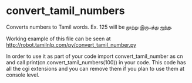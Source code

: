 # convert_tamil_numbers
Converts numbers to Tamil words. Ex. 125 will be நூற்று இருபத்து ஐந்து.

Working example of this file can be seen at http://robot.tamilnlp.com/py/convert_tamil_number.py

In order to use it as part of your code import convert_tamil_number as cn
and call print(cn.convert_tamil_numbers(100)) in your code.
This code has all the cgi extensions and you can remove them if you plan to use them at  console level.
